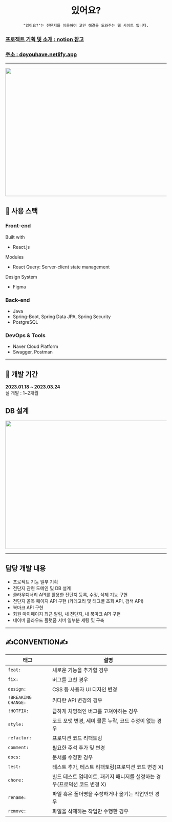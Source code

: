 <div align="center">

# **있어요?**

    "있어요?"는 전단지를 이용하여 고민 해결을 도와주는 웹 사이트 입니다.

</div>

### [프로젝트 기획 및 소개 : notion 참고](https://www.notion.so/6eac0cd82304465f840876831e9e3782?pvs=4) <br>
### [주소 : doyouhave.netlify.app](https://doyouhave.netlify.app/) <br>
<hr>

<img src="https://user-images.githubusercontent.com/76730470/227483827-37e920ab-fb36-434f-ba70-939d510241a1.JPG" width="800" height="400">

## 📜 사용 스택
### Front-end
Built with

- React.js

Modules

- React Query: Server-client state management

Design System

- Figma

### Back-end

- Java
- Spring-Boot, Spring Data JPA, Spring Security
- PostgreSQL

### DevOps & Tools

- Naver Cloud Platform
- Swagger, Postman
<hr>

## 📅 개발 기간

<b>2023.01.18 ~ 2023.03.24</b> <br>
실 개발 : 1~2개월

## DB 설계

<img src="https://user-images.githubusercontent.com/76730470/227489840-b5d76fc6-63c4-4741-8fb7-fb0fee06f564.JPG" width="800" height="400">

<hr>

## 담당 개발 내용

- 프로젝트 기능 일부 기획
- 전단지 관련 도메인 및 DB 설계
- 클라우디너리 API를 활용한 전단지 등록, 수정, 삭제 기능 구현
- 전단지 골목 페이지 API 구현 (카테고리 및 태그별 조회 API, 검색 API)
- 북마크 API 구현
- 회원 마이페이지 최근 알림, 내 전단지, 내 북마크 API 구현 
- 네이버 클라우드 플랫폼 서버 일부분 세팅 및 구축
<hr>

## ✍️CONVENTION✍️

| 태그                  | 설명                                                                      |
| --------------------- | ------------------------------------------------------------------------- |
| `feat: `             | 새로운 기능을 추가할 경우                                                 |
| `fix: `              | 버그를 고친 경우                                                          |
| `design: `           | CSS 등 사용자 UI 디자인 변경                                              |
| `!BREAKING CHANGE: ` | 커다란 API 변경의 경우                                                    |
| `!HOTFIX: `          | 급하게 치명적인 버그를 고쳐야하는 경우                                    |
| `style: `            | 코드 포맷 변경, 세미 콜론 누락, 코드 수정이 없는 경우                     |
| `refactor: `         | 프로덕션 코드 리팩토링                                                    |
| `comment: `          | 필요한 주석 추가 및 변경                                                  |
| `docs: `             | 문서를 수정한 경우                                                        |
| `test: `             | 테스트 추가, 테스트 리팩토링(프로덕션 코드 변경 X)                        |
| `chore: `            | 빌드 테스트 업데이트, 패키지 매니저를 설정하는 경우(프로덕션 코드 변경 X) |
| `rename: `           | 파일 혹은 폴더명을 수정하거나 옮기는 작업만인 경우                        |
| `remove: `           | 파일을 삭제하는 작업만 수행한 경우                                        |
